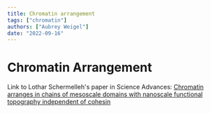 ```yaml
---
title: Chromatin arrangement
tags: ["chromatin"]
authors: ["Aubrey Weigel"]
date: "2022-09-16"
---
```


# Chromatin Arrangement

Link to Lothar Schermelleh's paper in Science Advances: [Chromatin arranges in chains of mesoscale domains with nanoscale functional topography independent of cohesin](https://www.science.org/doi/10.1126/sciadv.aba8811)
